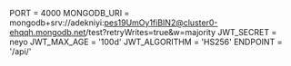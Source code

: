 PORT = 4000
MONGODB_URI = mongodb+srv://adekniyi:pes19UmOy1fiBIN2@cluster0-ehqqh.mongodb.net/test?retryWrites=true&w=majority
JWT_SECRET = neyo
JWT_MAX_AGE = '100d'
JWT_ALGORITHM = 'HS256'
ENDPOINT = '/api/'
